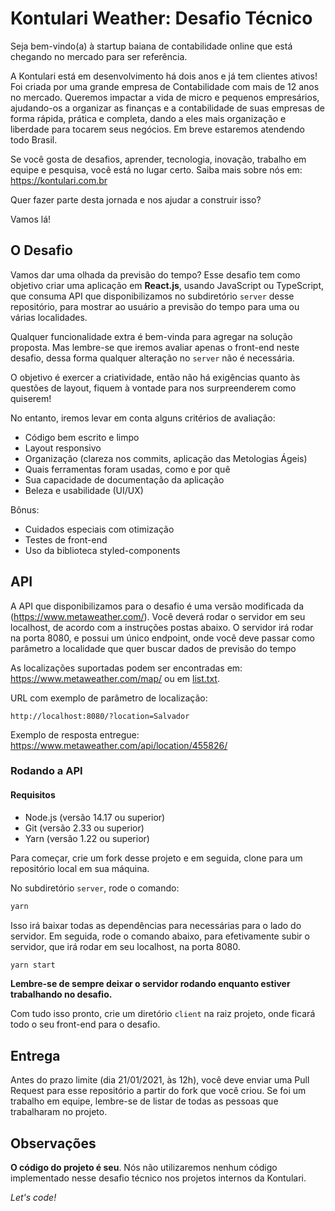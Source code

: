 # Kontulari Weather: Desafio Técnico

Seja bem-vindo(a) à startup baiana de contabilidade online que está chegando no mercado para ser referência.

A Kontulari está em desenvolvimento há dois anos e já tem clientes ativos! Foi criada por uma grande empresa de Contabilidade com mais de 12 anos no mercado. Queremos impactar a vida de micro e pequenos empresários, ajudando-os a organizar as finanças e a contabilidade de suas empresas de forma rápida, prática e completa, dando a eles mais organização e liberdade para tocarem seus negócios. Em breve estaremos atendendo todo Brasil.

Se você gosta de desafios, aprender, tecnologia, inovação, trabalho em equipe e pesquisa, você está no lugar certo. Saiba mais sobre nós em: https://kontulari.com.br

Quer fazer parte desta jornada e nos ajudar a construir isso?

Vamos lá!

## O Desafio

Vamos dar uma olhada da previsão do tempo? Esse desafio tem como objetivo criar uma aplicação em **React.js**, usando JavaScript ou TypeScript, que consuma API que disponibilizamos no subdiretório `server` desse repositório, para mostrar ao usuário a previsão do tempo para uma ou várias localidades.

Qualquer funcionalidade extra é bem-vinda para agregar na solução proposta. Mas lembre-se que iremos avaliar apenas o front-end neste desafio, dessa forma qualquer alteração no `server` não é necessária.

O objetivo é exercer a criatividade, então não há exigências quanto às questões de layout, fiquem à vontade para nos surpreenderem como quiserem!

No entanto, iremos levar em conta alguns critérios de avaliação:

- Código bem escrito e limpo
- Layout responsivo
- Organização (clareza nos commits, aplicação das Metologias Ágeis)
- Quais ferramentas foram usadas, como e por quê
- Sua capacidade de documentação da aplicação
- Beleza e usabilidade (UI/UX)

Bônus:

- Cuidados especiais com otimização
- Testes de front-end
- Uso da biblioteca styled-components

## API

A API que disponibilizamos para o desafio é uma versão modificada da (https://www.metaweather.com/). Você deverá rodar o servidor em seu localhost, de acordo com a instruções postas abaixo. O servidor irá rodar na porta 8080, e possui um único endpoint, onde você deve passar como parâmetro a localidade que quer buscar dados de previsão do tempo

As localizações suportadas podem ser encontradas em: https://www.metaweather.com/map/ ou em [list.txt](https://github.com/kontulari/kontulari-weather/blob/master/server/list.txt).

URL com exemplo de parâmetro de localização:

`http://localhost:8080/?location=Salvador`

Exemplo de resposta entregue: https://www.metaweather.com/api/location/455826/

### Rodando a API

#### Requisitos

- Node.js (versão 14.17 ou superior)
- Git (versão 2.33 ou superior)
- Yarn (versão 1.22 ou superior)

Para começar, crie um fork desse projeto e em seguida, clone para um repositório local em sua máquina.

No subdiretório `server`, rode o comando:

```bash
yarn
```
Isso irá baixar todas as dependências para necessárias para o lado do servidor. Em seguida, rode o comando abaixo, para efetivamente subir o servidor, que irá rodar em seu localhost, na porta 8080.

```bash
yarn start
```
**Lembre-se de sempre deixar o servidor rodando enquanto estiver trabalhando no desafio.**

Com tudo isso pronto, crie um diretório `client` na raiz projeto, onde ficará todo o seu front-end para o desafio.

## Entrega

Antes do prazo limite (dia 21/01/2021, às 12h), você deve enviar uma Pull Request para esse repositório a partir do fork que você criou. Se foi um trabalho em equipe, lembre-se de listar de todas as pessoas que trabalharam no projeto.

## Observações

**O código do projeto é seu**. Nós não utilizaremos nenhum código implementado nesse desafio técnico nos projetos internos da Kontulari.

*Let's code!*
